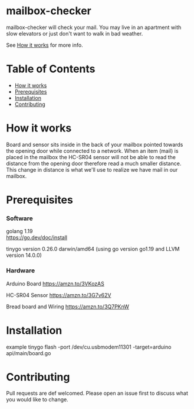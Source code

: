 # mailbox-checker

mailbox-checker will check your mail. You may live in an apartment with slow elevators or 
just don't want to walk in bad weather. 

See [How it works](#how-it-works) for more info.

# Table of Contents
- [How it works](#how-it-works)
- [Prerequisites](#prerequisites)
- [Installation](#installation)
- [Contributing](#contributing)

# How it works

Board and sensor sits inside in the back of your mailbox pointed towards the opening door while connected to a network. 
When an item (mail) is placed in the mailbox the HC-SR04 sensor will not be able to read the distance from the 
opening door therefore read a much smaller distance. This change in distance is what we'll use to realize we have mail
in our mailbox.  

# Prerequisites
### Software
golang 1.19  
https://go.dev/doc/install

tinygo version 0.26.0 darwin/amd64 (using go version go1.19 and LLVM version 14.0.0)

### Hardware
Arduino Board
https://amzn.to/3VKozAS

HC-SR04 Sensor
https://amzn.to/3G7v62V

Bread board and Wiring
https://amzn.to/3Q7PKnW

# Installation
example
tinygo flash -port /dev/cu.usbmodem11301 -target=arduino api/main/board.go

# Contributing
Pull requests are def welcomed. Please open an issue first to discuss what you would like to change.
